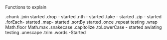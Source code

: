 

Functions to explain

.chunk
.join started 
.drop - started
.nth - started 
.take - started 
.zip - started 
.forEach- started
.map- started
.sortBy started
.once 
.repeat testing
.wrap
Math.floor
Math.max 
.snakecase 
.capitolize
.toLowerCase - started awiating testing 
.unescape 
.trim 
.words -Started 
